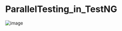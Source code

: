 # ParallelTesting_in_TestNG
![image](https://user-images.githubusercontent.com/7100940/211344996-16bc3cb0-664b-485d-9e83-1f7dbb419e11.png)
